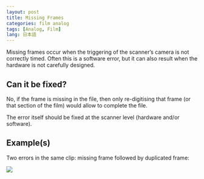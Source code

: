 ```yaml
---
layout: post
title: Missing Frames
categories: film analog
tags: [Analog, Film]
lang: 日本語
---
```


Missing frames occur when the triggering of the scanner’s camera is not correctly timed. Often this is a software error, but it can also result when the hardware is not carefully designed.

## Can it be fixed?

No, if the frame is missing in the file, then only re-digitising that frame (or that section of the film) would allow to complete the file.

The error itself should be fixed at the scanner level (hardware and/or software).

## Example(s)

Two errors in the same clip: missing frame followed by duplicated frame:

<img src="{{ site.baseurl }}/images/missing_duplicated.gif">

